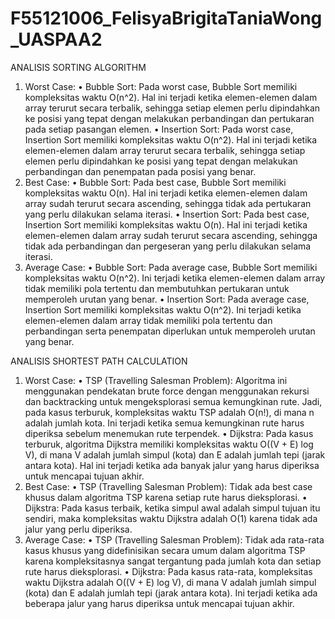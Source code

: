 # F55121006_FelisyaBrigitaTaniaWong_UASPAA2

ANALISIS SORTING ALGORITHM
1.	Worst Case:
•	Bubble Sort: Pada worst case, Bubble Sort memiliki kompleksitas waktu O(n^2). Hal ini terjadi ketika elemen-elemen dalam array terurut secara terbalik, sehingga setiap elemen perlu dipindahkan ke posisi yang tepat dengan melakukan perbandingan dan pertukaran pada setiap pasangan elemen.
•	Insertion Sort: Pada worst case, Insertion Sort memiliki kompleksitas waktu O(n^2). Hal ini terjadi ketika elemen-elemen dalam array terurut secara terbalik, sehingga setiap elemen perlu dipindahkan ke posisi yang tepat dengan melakukan perbandingan dan penempatan pada posisi yang benar.
2.	Best Case:
•	Bubble Sort: Pada best case, Bubble Sort memiliki kompleksitas waktu O(n). Hal ini terjadi ketika elemen-elemen dalam array sudah terurut secara ascending, sehingga tidak ada pertukaran yang perlu dilakukan selama iterasi.
•	Insertion Sort: Pada best case, Insertion Sort memiliki kompleksitas waktu O(n). Hal ini terjadi ketika elemen-elemen dalam array sudah terurut secara ascending, sehingga tidak ada perbandingan dan pergeseran yang perlu dilakukan selama iterasi.
3.	Average Case:
•	Bubble Sort: Pada average case, Bubble Sort memiliki kompleksitas waktu O(n^2). Ini terjadi ketika elemen-elemen dalam array tidak memiliki pola tertentu dan membutuhkan pertukaran untuk memperoleh urutan yang benar.
•	Insertion Sort: Pada average case, Insertion Sort memiliki kompleksitas waktu O(n^2). Ini terjadi ketika elemen-elemen dalam array tidak memiliki pola tertentu dan perbandingan serta penempatan diperlukan untuk memperoleh urutan yang benar.

ANALISIS SHORTEST PATH CALCULATION
1.	Worst Case:
•	TSP (Travelling Salesman Problem): Algoritma ini menggunakan pendekatan brute force dengan menggunakan rekursi dan backtracking untuk mengeksplorasi semua kemungkinan rute. Jadi, pada kasus terburuk, kompleksitas waktu TSP adalah O(n!), di mana n adalah jumlah kota. Ini terjadi ketika semua kemungkinan rute harus diperiksa sebelum menemukan rute terpendek.
•	Dijkstra: Pada kasus terburuk, algoritma Dijkstra memiliki kompleksitas waktu O((V + E) log V), di mana V adalah jumlah simpul (kota) dan E adalah jumlah tepi (jarak antara kota). Hal ini terjadi ketika ada banyak jalur yang harus diperiksa untuk mencapai tujuan akhir.
2.	Best Case:
•	TSP (Travelling Salesman Problem): Tidak ada best case khusus dalam algoritma TSP karena setiap rute harus dieksplorasi.
•	Dijkstra: Pada kasus terbaik, ketika simpul awal adalah simpul tujuan itu sendiri, maka kompleksitas waktu Dijkstra adalah O(1) karena tidak ada jalur yang perlu diperiksa.
3.	Average Case:
•	TSP (Travelling Salesman Problem): Tidak ada rata-rata kasus khusus yang didefinisikan secara umum dalam algoritma TSP karena kompleksitasnya sangat tergantung pada jumlah kota dan setiap rute harus dieksplorasi.
•	Dijkstra: Pada kasus rata-rata, kompleksitas waktu Dijkstra adalah O((V + E) log V), di mana V adalah jumlah simpul (kota) dan E adalah jumlah tepi (jarak antara kota). Ini terjadi ketika ada beberapa jalur yang harus diperiksa untuk mencapai tujuan akhir.
